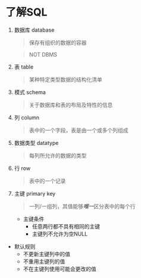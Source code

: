# 了解SQL

1. 数据库 database
   > 保存有组织的数据的容器

   > NOT DBMS
2. 表 table
   > 某种特定类型数据的结构化清单

3. 模式 schema
   > 关于数据库和表的布局及特性的信息

4. 列 column
   > 表中的一个字段，表是由一个或多个列组成

5. 数据类型 datatype
   > 每列所允许的数据的类型

6. 行 row
   > 表中的一个记录

7. 主键 primary key
   > 一列/一组列，其值能够***唯一***区分表中的每个行

   * 主键条件
     * 任意两行都不具有相同的主键
     * 主键列不允许为空NULL
  * 默认规则
    * 不更新主键列中的值
    * 不重用主键列的值
    * 不在主键列使用可能会更改的值